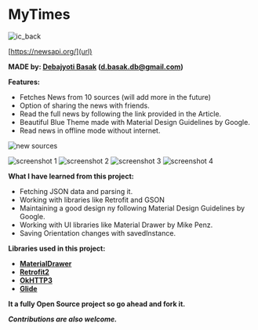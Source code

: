 # MyTimes

![ic_back](https://user-images.githubusercontent.com/16916934/26976093-0f64942c-4d40-11e7-99d8-35bf7501baab.png)

[https://newsapi.org/](url)

**MADE by: [Debajyoti Basak](https://www.linkedin.com/in/debajyoti-basak-698981119 "LinkedIn Profile") (d.basak.db@gmail.com)**

**Features:**
- Fetches News from 10 sources (will add more in the future)
- Option of sharing the news with friends.
- Read the full news by following the link provided in the Article.
- Beautiful Blue Theme made with Material Design Guidelines by Google.
- Read news in offline mode without internet.

![new sources](https://user-images.githubusercontent.com/16916934/26977484-b6671362-4d45-11e7-9081-a716805de193.png)

![screenshot 1](https://user-images.githubusercontent.com/16916934/26979049-2369b898-4d4b-11e7-9a81-54822ee87020.png)
![screenshot 2](https://user-images.githubusercontent.com/16916934/26979051-236c5cba-4d4b-11e7-855a-20c3ecc22fd6.png)
![screenshot 3](https://user-images.githubusercontent.com/16916934/26979182-93a4177a-4d4b-11e7-9495-71a7af58f8c8.png)
![screenshot 4](https://user-images.githubusercontent.com/16916934/26979183-93f821ee-4d4b-11e7-84ac-14a0fa6becb4.png)

**What I have learned from this project:**
- Fetching JSON data and parsing it.
- Working with libraries like Retrofit and GSON
- Maintaining a good design ny following Material Design Guidelines by Google.
- Working with UI libraries like Material Drawer by Mike Penz.
- Saving Orientation changes with savedInstance.

**Libraries used in this project:**
- **[MaterialDrawer](https://github.com/mikepenz/MaterialDrawer)**
- **[Retrofit2](https://github.com/square/retrofit)**
- **[OkHTTP3](https://github.com/square/okhttp)**
- **[Glide](https://github.com/bumptech/glide)**

**It a fully Open Source project so go ahead and fork it.**

**_Contributions are also welcome._**






